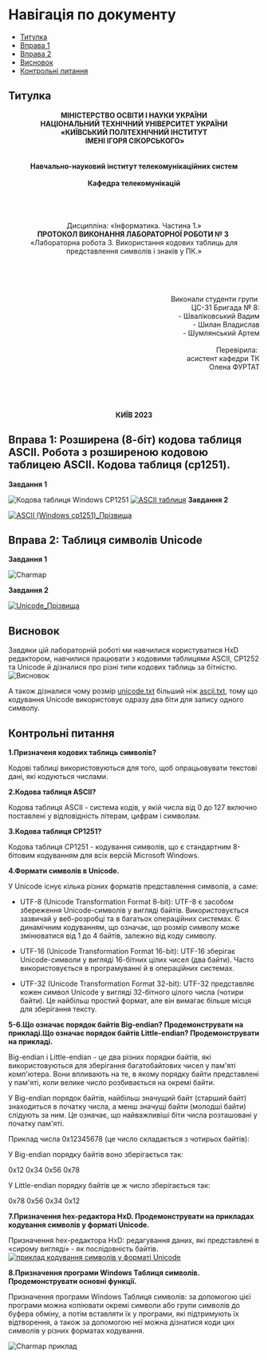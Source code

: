 # Навігація по документу
- [Титулка](#титулка)
- [Вправа 1](#вправа-1-розширена-8-бiт-кодова-таблиця-ascii-робота-з-розширеною-кодовою-таблицею-ascii-кодова-таблиця-cp1251)
- [Вправа 2](#вправа-2-таблиця-символiв-unicode)
- [Висновок](#висновок)
- [Контрольнi питання](#контрольнi-питання)

## Титулка
<p align="center"><strong>МІНІСТЕРСТВО ОСВІТИ І НАУКИ УКРАЇНИ
<br>НАЦІОНАЛЬНИЙ ТЕХНІЧНИЙ УНІВЕРСИТЕТ УКРАЇНИ
<br>«КИЇВСЬКИЙ ПОЛІТЕХНІЧНИЙ ІНСТИТУТ
<br> ІМЕНІ ІГОРЯ СІКОРСЬКОГО»
<br><br><br>Навчально-науковий інститут телекомунікаційних систем
<br><br>Кафедра телекомунікацій</strong>
<br><br><br><br><br>Дисципліна: «Інформатика. Частина 1.»
<br><strong>ПРОТОКОЛ ВИКОНАННЯ ЛАБОРАТОРНОЇ РОБОТИ № 3</strong> 
<br>«Лабораторна робота 3. Використання
кодових таблиць для представлення
символiв i знакiв у ПК.»</p align="center">
<br><br><br><p align="right">Виконали студенти групи 
<br>ЦС-31 Бригада № 8:
<br>- Шваліковський Вадим
<br>- Шилан Владислав
<br>- Шумлянський Артем
<br><br>Перевірила: 
<br>асистент кафедри ТК 
<br>Олена ФУРТАТ</p>
<br><br><br><p align="center"><strong>КИЇВ 2023</strong></p align="center">

## Вправа 1: Розширена (8-бiт) кодова таблиця ASCII. Робота з розширеною кодовою таблицею ASCII. Кодова таблиця (cp1251).
**Завдання 1**

![Кодова таблиця Windows CP1251](Кодова%20таблиця%20Windows%20CP1251.png)
[![ASCII таблиця](ascii_таблиця.png)](ascii_map.txt)
**Завдання 2**

[![ASCII (Windows cp1251)_Прізвища](ASCII%20(Windows%20cp1251)_Прізвища.png)](ascii.txt) 
## Вправа 2: Таблиця символiв Unicode
**Завдання 1**

![Charmap](Charmap.png)

**Завдання 2**

[![Unicode_Прізвища](Unicode_Прізвища.png)](unicode.txt) 
## Висновок
Завдяки цій лабораторній роботі ми навчилися користуватися HxD редактором, навчилися працювати з кодовими таблицями ASCII, CP1252 та Unicode й дізналися про різні типи кодових таблиць за бітністю.
![Висновок](Висновок.png)

А також дізналися чому розмір [unicode.txt](unicode.txt) більший ніж [ascii.txt](ascii.txt), тому що кодування Unicode використовує одразу два біти для запису одного символу.
## Контрольнi питання
**1.Призначеня кодових таблиць символiв?**

Кодові таблиці використовуються для того, щоб опрацьовувати текстові дані, які кодуються числами.

**2.Кодова таблиця ASCII?**

Кодова таблиця ASCII - система кодів, у якій числа від 0 до 127 включно поставлені у відповідність літерам, цифрам і символам.

**3.Кодова таблиця CP1251?**

Кодова таблиця CP1251 - кодування символів, що є стандартним 8-бітовим кодуванням для всіх версій Microsoft Windows.

**4.Формати символiв в Unicode.**

У Unicode існує кілька різних форматів представлення символів, а саме:

- UTF-8 (Unicode Transformation Format 8-bit): UTF-8 є засобом збереження Unicode-символів у вигляді байтів.  Використовується зазвичай у веб-розробці та в багатьох операційних системах.   Є динамічним кодуванням, що означає, що розмір символу може змінюватися від 1 до 4 байтів, залежно від коду символу.

- UTF-16 (Unicode Transformation Format 16-bit):  UTF-16 зберігає Unicode-символи у вигляді 16-бітних цілих чисел (два байти). Часто використовується в програмуванні й в операційних системах.

- UTF-32 (Unicode Transformation Format 32-bit):   UTF-32 представляє кожен символ Unicode у вигляді 32-бітного цілого числа (чотири байти).   Це найбільш простий формат, але він вимагає більше місця для зберігання тексту.

**5-6.Що означає порядок байтiв Big-endian? Продемонструвати на прикладi.Що означає порядок байтiв Little-endian? Продемонструвати на прикладi.**

Big-endian і Little-endian - це два різних порядки байтів, які використовуються для зберігання багатобайтових чисел у пам'яті комп'ютера. Вони впливають на те, в якому порядку байти представлені у пам'яті, коли велике число розбивається на окремі байти.

У Big-endian порядок байтів, найбільш значущий байт (старший байт) знаходиться в початку числа, а менш значущі байти (молодші байти) слідують за ним. Це означає, що найважливіші біти числа розташовані у початку пам'яті.

Приклад числа 0x12345678 (це число складається з чотирьох байтів):

У Big-endian порядку байтів воно зберігається так:

0x12 0x34 0x56 0x78

У Little-endian порядку байтів це ж число зберігається так:

0x78 0x56 0x34 0x12

**7.Призначення hex-редактора HxD. Продемонструвати на прикладах кодування символiв у форматi Unicode.**

Призначення hex-редактора HxD: редагування даних, які представлені в «сирому вигляді» - як послідовність байтів.
[![приклад кодування символiв у форматi Unicode](Unicode_Прізвища.png)](unicode.txt)

**8.Призначення програми Windows Таблиця символiв. Продемонструвати основнi функцiї.**

Призначення програми Windows Таблиця символiв: за допомогою цієї програми можна копіювати окремі символи або групи символів до буфера обміну, а потім вставляти їх у програми, які підтримують їх відтворення, а також за допомогою неї можна дізнатися коди цих символів у різних форматах кодування.

![Charmap приклад](Charmap.png)




